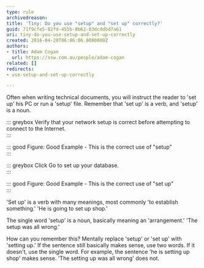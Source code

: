 ```yaml
---
type: rule
archivedreason: 
title: 'Tiny: Do you use "setup" and "set up" correctly?'
guid: 71f9cfe5-82fd-455b-8b62-83dcddbd7a61
uri: tiny-do-you-use-setup-and-set-up-correctly
created: 2016-04-20T06:06:06.0000000Z
authors:
- title: Adam Cogan
  url: https://ssw.com.au/people/adam-cogan
related: []
redirects:
- use-setup-and-set-up-correctly

---
```


Often when writing technical documents, you will instruct the reader to 'set up' his PC or run a 'setup' file. Remember that 'set up' is a verb, and 'setup' is a noun.

<!--endintro-->


::: greybox
Verify that your network setup is correct before attempting to connect to the Internet.  
:::


::: good
Figure: Good Example - This is the correct use of "setup"  
:::





::: greybox
Click Go to set up your database.  
:::


::: good
Figure: Good Example - This is the correct use of "set up"  
:::




'Set up' is a verb with many meanings, most commonly 'to establish something.' 'He is going to set up shop.'

The single word 'setup' is a noun, basically meaning an 'arrangement.' 'The setup was all wrong.'




How can you remember this? Mentally replace 'setup' or 'set up' with 'setting up.' If the sentence still basically makes sense, use two words. If it doesn't, use the single word. For example, the sentence 'he is setting up shop' makes sense. 'The setting up was all wrong' does not.
